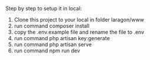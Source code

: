 Step by step to setup it in local:
1. Clone this project to your local in folder laragon/www
2. run command composer install
3. copy the .env.example file and rename the file to .env
4. run command php artisan key:generate
5. run command php artisan serve
6. run command npm run dev
